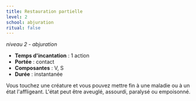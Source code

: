 ```yaml
---
title: Restauration partielle
level: 2
school: abjuration
ritual: false
---
```

*niveau 2 - abjuration*

- **Temps d'incantation** : 1 action
- **Portée** : contact
- **Composantes** : V, S
- **Durée** : instantanée

Vous touchez une créature et vous pouvez mettre fin à une maladie ou à un état l'affligeant. L'état peut être aveuglé, assourdi, paralysé ou empoisonné.